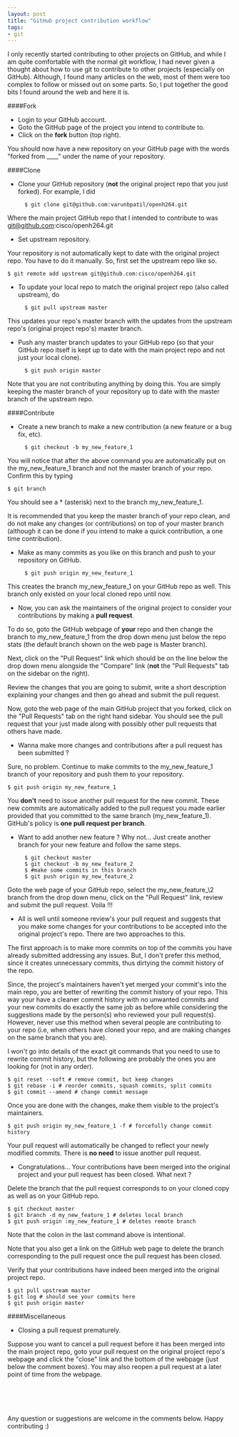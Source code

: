 ```yaml
---
layout: post
title: "GitHub project contribution workflow"
tags:
- git
---
```


I only recently started contributing to other projects on GitHub, and while I am quite comfortable with the normal git workflow, I had never given a thought about how to use git to contribute to other projects (especially on GitHub). Although, I found many articles on the web, most of them were too complex to follow or missed out on some parts. So, I put together the good bits I found around the web and here it is.

####Fork

- Login to your GitHub account.
- Goto the GitHub page of the project you intend to contribute to.
- Click on the __fork__ button (top right).

You should now have a new repository on your GitHub page with the words "forked from ____" under the name of your repository.

####Clone

- Clone your GitHub repository (__not__ the original project repo that you just forked). For example, I did

        $ git clone git@github.com:varunbpatil/openh264.git

Where the main project GitHub repo that I intended to contribute to was git@github.com:cisco/openh264.git

- Set upstream repository.

Your repository is not automatically kept to date with the original project repo. You have to do it manually. So, first set the upstream repo like so.

    $ git remote add upstream git@github.com:cisco/openh264.git

- To update your local repo to match the original project repo (also called upstream), do

        $ git pull upstream master

This updates your repo's master branch with the updates from the upstream repo's (original project repo's) master branch.

- Push any master branch updates to your GitHub repo (so that your GitHub repo itself is kept up to date with the main project repo and not just your local clone).

        $ git push origin master

Note that you are not contributing anything by doing this. You are simply keeping the master branch of your repository up to date with the master branch of the upstream repo.

####Contribute

- Create a new branch to make a new contribution (a new feature or a bug fix, etc).

        $ git checkout -b my_new_feature_1

You will notice that after the above command you are automatically put on the my\_new\_feature\_1 branch and not the master branch of your repo. Confirm this by typing

    $ git branch

You should see a * (asterisk) next to the branch my\_new\_feature\_1.

It is recommended that you keep the master branch of your repo clean, and do not make any changes (or contributions) on top of your master branch (although it can be done if you intend to make a quick contribution, a one time contribution).

- Make as many commits as you like on this branch and push to your repository on GitHub.

        $ git push origin my_new_feature_1

This creates the branch my\_new\_feature\_1 on your GitHub repo as well. This branch only existed on your local cloned repo until now.

- Now, you can ask the maintainers of the original project to consider your contributions by making a __pull request__.

To do so, goto the GitHub webpage of __your__ repo and then change the branch to my\_new\_feature\_1 from the drop down menu just below the repo stats (the default branch shown on the web page is Master branch).

Next, click on the "Pull Request" link which should be on the line below the drop down menu alongside the "Compare" link (__not__ the "Pull Requests" tab on the sidebar on the right).

Review the changes that you are going to submit, write a short description explaining your changes and then go ahead and submit the pull request.

Now, goto the web page of the main GitHub project that you forked, click on the "Pull Requests" tab on the right hand sidebar. You should see the pull request that your just made along with possibly other pull requests that others have made.

- Wanna make more changes and contributions after a pull request has been submitted ?

Sure, no problem. Continue to make commits to the my\_new\_feature\_1 branch of your repository and push them to your repository.

    $ git push origin my_new_feature_1

You __don't__ need to issue another pull request for the new commit. These new commits are automatically added to the pull request you made earlier provided that you committed to the same branch (my\_new\_feature\_1). GitHub's policy is __one pull request per branch__.

- Want to add another new feature ? Why not... Just create another branch for your new feature and follow the same steps.

        $ git checkout master
        $ git checkout -b my_new_feature_2
        $ #make some commits in this branch
        $ git push origin my_new_feature_2

Goto the web page of your GitHub repo, select the my\_new\_feature_\2 branch from the drop down menu, click on the "Pull Request" link, review and submit the pull request. Voila !!!

- All is well until someone review's your pull request and suggests that you make some changes for your contributions to be accepted into the original project's repo. There are two approaches to this.

The first approach is to make more commits on top of the commits you have already submitted addressing any issues. But, I don't prefer this method, since it creates unnecessary commits, thus dirtying the commit history of the repo.

Since, the project's maintainers haven't yet merged your commit's into the main repo, you are better of rewriting the commit history of your repo. This way your have a cleaner commit history with no unwanted commits and your new commits do exactly the same job as before while considering the suggestions made by the person(s) who reviewed your pull request(s). However, never use this method when several people are contributing to your repo (i.e, when others have cloned your repo, and are making changes on the same branch that you are).

I won't go into details of the exact git commands that you need to use to rewrite commit history, but the following are probably the ones you are looking for (not in any order).

    $ git reset --soft # remove commit, but keep changes
    $ git rebase -i # reorder commits, squash commits, split commits
    $ git commit --amend # change commit message

Once you are done with the changes, make them visible to the project's maintainers.

    $ git push origin my_new_feature_1 -f # forcefully change commit history

Your pull request will automatically be changed to reflect your newly modified commits. There is __no need__ to issue another pull request.

- Congratulations... Your contributions have been merged into the original project and your pull request has been closed. What next ?

Delete the branch that the pull request corresponds to on your cloned copy as well as on your GitHub repo.

    $ git checkout master
    $ git branch -d my_new_feature_1 # deletes local branch
    $ git push origin :my_new_feature_1 # deletes remote branch

Note that the colon in the last command above is intentional.

Note that you also get a link on the GitHub web page to delete the branch corresponding to the pull request once the pull request has been closed.

Verify that your contributions have indeed been merged into the original project repo.

    $ git pull upstream master
    $ git log # should see your commits here
    $ git push origin master

####Miscellaneous

- Closing a pull request prematurely.

Suppose you want to cancel a pull request before it has been merged into the main project repo, goto your pull request on the original project repo's webpage and click the "close" link and the bottom of the webpage (just below the comment boxes). You may also reopen a pull request at a later point of time from the webpage.

<br /><br /><br /><br />
Any question or suggestions are welcome in the comments below. Happy contributing :)
